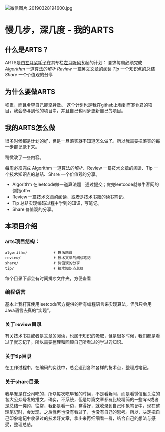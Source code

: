 ![微信图片_20190328194600.jpg](https://upload-images.jianshu.io/upload_images/11571828-c43369574838549f.jpg?imageMogr2/auto-orient/strip%7CimageView2/2/w/1240)

# 慢几步，深几度 - 我的ARTS

## 什么是ARTS？
ARTS是由[左耳朵耗子](http://weibo.com/haoel?s=6cm7D0)在其专栏[左耳听风](https://time.geekbang.org/column/48)发起的计划：
要求每周必须完成
*Algorithm* 一道算法的解析
*Review* 一篇英文文章的阅读
*Tip* 一个知识点的总结
*Share* 一个价值观的分享

## 为什么要做ARTS

积累，而且希望自己能坚持做。
这个计划也是我在github上看到有寒食君的项目，我会参与到他的项目中，并且自己也同步更新自己的项目。

## 我的ARTS怎么做

很多时候都是计划的好，但是一旦落实就不知道怎么做了。所以我需要把落实的每一步都记录下来。

稍微改了一些内容。

每周必须完成 Algorithm 一道算法的解析、Review 一篇技术文章的阅读、Tip 一个技术知识点的总结、Share 一个价值观的分享。

- Algorithm 在leetcode做一道算法题，通过提交；做完leetcode就做牛客网的剑指offer
- Review 一篇技术文章的阅读，或者是技术书籍的读书笔记。
- Tip 总结实现编码过程中学到的知识，写笔记。
- Share 价值观的分享。


## 本项目介绍

### arts项目结构：
```
algorithm/            # 算法题目
review/               # 技术文章的阅读笔记
share/                # 价值观的分享
tip/                  # 技术知识点总结
```
每个目录下都会有时间排序文件夹，方便查看

### 编程语言

基本上我打算使用leetcode官方提供的所有编程语言来实现算法，但我只会用Java语言去真的“实现”。


### 关于review目录

有关技术书籍或者是文章的阅读，也属于知识的吸取，但是很多时候，我们都是看过了就忘记了。所以需要整理和回顾自己所看过的学过的知识。

### 关于tip目录

在工作过程中，在编码的实践中，总会遇到各种各样的技术点，整理成笔记。

### 关于share目录

我早餐是在公司吃的，所以每次吃早餐的时候，不是看新闻，而是看微信里关注的各大公众号发的推文，确实，不系统，但是每篇文章都有比较精简的一些tips或者是总结一类的，往常，我都是看一边，觉得好，就收录到自己印象笔记中，现在整理笔记时，会发现，之后就再也没有看过了，也没有自己的思考。所以，决定把自己印象笔记中收录过的技术好文章，拿出来再细细看一看，结合自己的想法与感受，整理总结。
